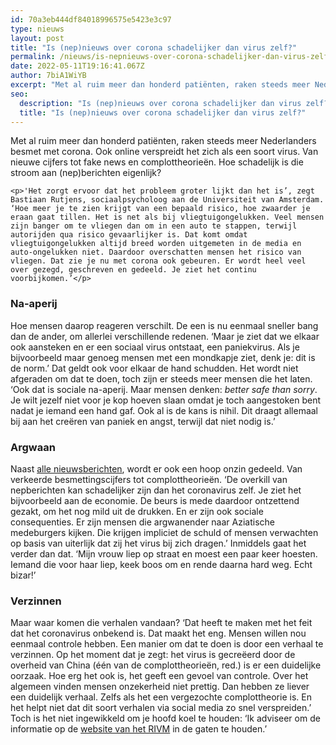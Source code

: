 ```yaml
---
id: 70a3eb444df84018996575e5423e3c97
type: nieuws
layout: post
title: "Is (nep)nieuws over corona schadelijker dan virus zelf?"
permalink: /nieuws/is-nepnieuws-over-corona-schadelijker-dan-virus-zelf/
date: 2022-05-11T19:16:41.067Z
author: 7biA1WiYB
excerpt: "Met al ruim meer dan honderd patiënten, raken steeds meer Nederlanders besmet met corona. Ook online verspreidt het zich als een soort virus. Van nieuwe cijfers tot fake news en complottheorieën. Hoe schadelijk is die stroom aan (nep)berichten eigenlijk?  "
seo:
  description: "Is (nep)nieuws over corona schadelijker dan virus zelf?"
  title: "Is (nep)nieuws over corona schadelijker dan virus zelf?"
---
```

Met al ruim meer dan honderd patiënten, raken steeds meer Nederlanders besmet met corona. Ook online verspreidt het zich als een soort virus. Van nieuwe cijfers tot fake news en complottheorieën. Hoe schadelijk is die stroom aan (nep)berichten eigenlijk?  

    <p>'Het zorgt ervoor dat het probleem groter lijkt dan het is’, zegt Bastiaan Rutjens, sociaalpsycholoog aan de Universiteit van Amsterdam. ‘Hoe meer je te zien krijgt van een bepaald risico, hoe zwaarder je eraan gaat tillen. Het is net als bij vliegtuigongelukken. Veel mensen zijn banger om te vliegen dan om in een auto te stappen, terwijl autorijden qua risico gevaarlijker is. Dat komt omdat vliegtuigongelukken altijd breed worden uitgemeten in de media en auto-ongelukken niet. Daardoor overschatten mensen het risico van vliegen. Dat zie je nu met corona ook gebeuren. Er wordt heel veel over gezegd, geschreven en gedeeld. Je ziet het continu voorbijkomen.’</p>
<h3>Na-aperij</h3>
<p>Hoe mensen daarop reageren verschilt. De een is nu eenmaal sneller bang dan de ander, om allerlei verschillende redenen. ‘Maar je ziet dat we elkaar ook aansteken en er een sociaal virus ontstaat, een paniekvirus. Als je bijvoorbeeld maar genoeg mensen met een mondkapje ziet, denk je: dit is de norm.’ Dat geldt ook voor elkaar de hand schudden. Het wordt niet afgeraden om dat te doen, toch zijn er steeds meer mensen die het laten. ‘Ook dat is sociale na-aperij. Maar mensen denken: <em>better safe than sorry</em>. Je wilt jezelf niet voor je kop hoeven slaan omdat je toch aangestoken bent nadat je iemand een hand gaf. Ook al is de kans is nihil. Dit draagt allemaal bij aan het creëren van paniek en angst, terwijl dat niet nodig is.’</p>
<h3>Argwaan</h3>
<p>Naast <a href="https://7dagen.netlify.app/nieuws/dit-waarom-het-zoveel-over-corona-gaat" target="_blank">alle nieuwsberichten</a>, wordt er ook een hoop onzin gedeeld. Van verkeerde besmettingscijfers tot complottheorieën. ‘De overkill van nepberichten kan schadelijker zijn dan het coronavirus zelf. Je ziet het bijvoorbeeld aan de economie. De beurs is mede daardoor ontzettend gezakt, om het nog mild uit de drukken. En er zijn ook sociale consequenties. Er zijn mensen die argwanender naar Aziatische medeburgers kijken. Die krijgen impliciet de schuld of mensen verwachten op basis van uiterlijk dat zij het virus bij zich dragen.’ Inmiddels gaat het verder dan dat. ‘Mijn vrouw liep op straat en moest een paar keer hoesten. Iemand die voor haar liep, keek boos om en rende daarna hard weg. Echt bizar!’</p>
<h3>Verzinnen</h3>
<p>Maar waar komen die verhalen vandaan? ‘Dat heeft te maken met het feit dat het coronavirus onbekend is. Dat maakt het eng. Mensen willen nou eenmaal controle hebben. Een manier om dat te doen is door een verhaal te verzinnen. Op het moment dat je zegt: het virus is gecreëerd door de overheid van China (één van de complottheorieën, red.) is er een duidelijke oorzaak. Hoe erg het ook is, het geeft een gevoel van controle. Over het algemeen vinden mensen onzekerheid niet prettig. Dan hebben ze liever een duidelijk verhaal. Zelfs als het een vergezochte complottheorie is. En het helpt niet dat dit soort verhalen via social media zo snel verspreiden.’ Toch is het niet ingewikkeld om je hoofd koel te houden: ‘Ik adviseer om de informatie op de <a href="https://www.rivm.nl/coronavirus/covid-19" target="_blank">website van het RIVM</a> in de gaten te houden.’</p>  
